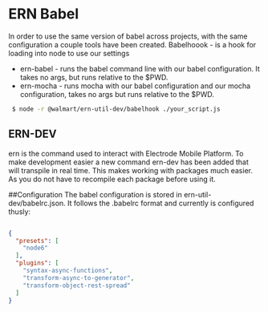 ERN Babel
===
In order to use the same version of babel across projects, with the same configuration a couple tools have been created.
Babelhoook - is a hook for loading into node to use our settings 

* ern-babel - runs the babel command line with our babel configuration. It takes no args, but runs relative to the $PWD.
* ern-mocha - runs mocha with our babel configuration and our mocha configuration, takes no args but runs relative to the $PWD.
```sh
 $ node -r @walmart/ern-util-dev/babelhook ./your_script.js
```



## ERN-DEV
ern is the command used to interact with Electrode Mobile Platform.   To make development easier a new command ern-dev 
has been added that will transpile in real time.  This makes working with packages much easier.  As you do not have
to recompile each package before using it.



##Configuration
The babel configuration is stored in ern-util-dev/babelrc.json.  It follows the .babelrc format and currently is 
configured thusly:
```json

{
  "presets": [
    "node6"
  ],
  "plugins": [
    "syntax-async-functions",
    "transform-async-to-generator",
    "transform-object-rest-spread"
  ]
}

```

